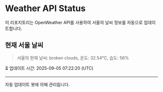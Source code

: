 
# Weather API Status

이 리포지토리는 OpenWeather API를 사용하여 서울의 날씨 정보를 자동으로 업데이트합니다.

## 현재 서울 날씨
> 서울의 현재 날씨: broken clouds, 온도: 32.54°C, 습도: 56%

⏳ 업데이트 시간: 2025-09-05 07:22:20 (UTC)

---
자동 업데이트 봇에 의해 관리됩니다.
